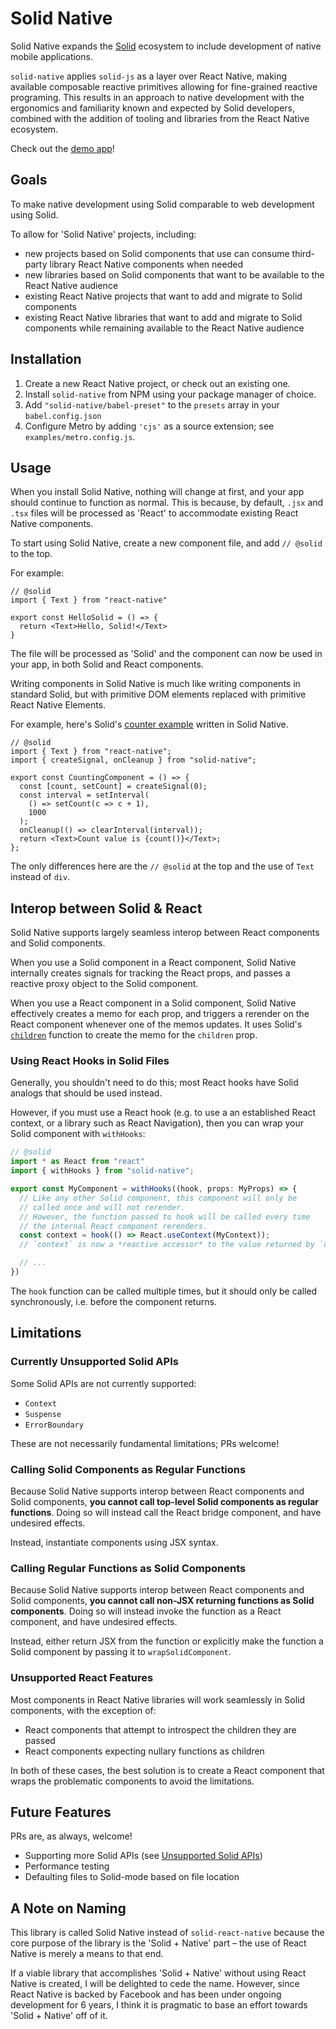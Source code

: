# Solid Native

Solid Native expands the [Solid](https://www.solidjs.com) ecosystem to include
development of native mobile applications.

`solid-native` applies `solid-js` as a layer over React Native, making available
composable reactive primitives allowing for fine-grained reactive programing.
This results in an approach to native development with the ergonomics and
familiarity known and expected by Solid developers, combined with the addition
of tooling and libraries from the React Native ecosystem.

Check out the [demo app](https://github.com/tjjfvi/solid-native/tree/main/examples)!

## Goals

To make native development using Solid comparable to web development using
Solid.

To allow for 'Solid Native' projects, including:
- new projects based on Solid components that use can consume third-party
  library React Native components when needed
- new libraries based on Solid components that want to be available to the React
  Native audience
- existing React Native projects that want to add and migrate to Solid
  components
- existing React Native libraries that want to add and migrate to Solid
  components while remaining available to the React Native audience

## Installation

1. Create a new React Native project, or check out an existing one.
2. Install `solid-native` from NPM using your package manager of choice.
3. Add `"solid-native/babel-preset"` to the `presets` array in your `babel.config.json`
4. Configure Metro by adding `'cjs'` as a source extension; see `examples/metro.config.js`.

## Usage

When you install Solid Native, nothing will change at first, and your app
should continue to function as normal. This is because, by default, `.jsx` and `.tsx`
files will be processed as 'React' to accommodate existing React Native components.

To start using Solid Native, create a new component file, and add `// @solid` to the top.

For example:

```tsx
// @solid
import { Text } from "react-native"

export const HelloSolid = () => {
  return <Text>Hello, Solid!</Text>
}
```

The file will be processed as 'Solid' and the component can now be used in your app, in both Solid and React components.

Writing components in Solid Native is much like writing components in standard
Solid, but with primitive DOM elements replaced with primitive React Native Elements.

For example, here's Solid's [counter example](https://www.solidjs.com/examples/counter) written in Solid Native.

```tsx
// @solid
import { Text } from "react-native";
import { createSignal, onCleanup } from "solid-native";

export const CountingComponent = () => {
  const [count, setCount] = createSignal(0);
  const interval = setInterval(
    () => setCount(c => c + 1),
    1000
  );
  onCleanup(() => clearInterval(interval));
  return <Text>Count value is {count()}</Text>;
};
```

The only differences here are the `// @solid` at the top and the use of `Text`
instead of `div`.

## Interop between Solid & React

Solid Native supports largely seamless interop between React components and Solid
components.

When you use a Solid component in a React component, Solid Native internally
creates signals for tracking the React props, and passes a reactive proxy object to the
Solid component.

When you use a React component in a Solid component, Solid Native effectively
creates a memo for each prop, and triggers a rerender on the React component
whenever one of the memos updates. It uses Solid's
[`children`](https://www.solidjs.com/docs/latest/api#children) function to
create the memo for the `children` prop.

### Using React Hooks in Solid Files

Generally, you shouldn't need to do this; most React hooks have Solid analogs
that should be used instead.

However, if you must use a React hook (e.g. to use a an established React context,
or a library such as React Navigation), then you can wrap your Solid component
with `withHooks`:

```ts
// @solid
import * as React from "react"
import { withHooks } from "solid-native";

export const MyComponent = withHooks((hook, props: MyProps) => {
  // Like any other Solid component, this component will only be
  // called once and will not rerender.
  // However, the function passed to hook will be called every time
  // the internal React component rerenders.
  const context = hook(() => React.useContext(MyContext));
  // `context` is now a *reactive accessor* to the value returned by `useContext`.

  // ...
})
```

The `hook` function can be called multiple times, but it should only be called
synchronously, i.e. before the component returns.


## Limitations

### Currently Unsupported Solid APIs

Some Solid APIs are not currently supported:
- `Context`
- `Suspense`
- `ErrorBoundary`

These are not necessarily fundamental limitations; PRs welcome!

### Calling Solid Components as Regular Functions

Because Solid Native supports interop between React components and Solid
components, **you cannot call top-level Solid components as regular functions**.
Doing so will instead call the React bridge component, and have undesired
effects.

Instead, instantiate components using JSX syntax.

### Calling Regular Functions as Solid Components

Because Solid Native supports interop between React components and Solid
components, **you cannot call non-JSX returning functions as Solid components**.
Doing so will instead invoke the function as a React component, and have
undesired effects.

Instead, either return JSX from the function or explicitly make the function a
Solid component by passing it to `wrapSolidComponent`.

### Unsupported React Features

Most components in React Native libraries will work seamlessly in Solid components,
with the exception of:
- React components that attempt to introspect the children they are passed
- React components expecting nullary functions as children

In both of these cases, the best solution is to create a React component that
wraps the problematic components to avoid the limitations.

## Future Features

PRs are, as always, welcome!

- Supporting more Solid APIs (see [Unsupported Solid APIs](#unsupported-solid-apis))
- Performance testing
- Defaulting files to Solid-mode based on file location

## A Note on Naming

This library is called Solid Native instead of `solid-react-native` because the
core purpose of the library is the 'Solid + Native' part – the use of React
Native is merely a means to that end.
 
If a viable library that accomplishes 'Solid + Native' without using React
Native is created, I will be delighted to cede the name. However, since React
Native is backed by Facebook and has been under ongoing development for 6 years,
I think it is pragmatic to base an effort towards 'Solid + Native' off of it.

